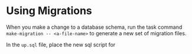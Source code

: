# Using Migrations

When you make a change to a database schema, run the task command `make-migration -- <a-file-name>` to generate a new set of migration files.

In the `up.sql` file, place the new sql script for 